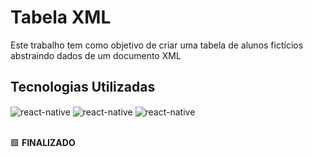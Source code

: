# Tabela XML

Este trabalho tem como objetivo de criar uma tabela de alunos fictícios abstraindo dados de um documento XML

## Tecnologias Utilizadas
<div style="display: inline_block">
  <img align="center" alt="react-native" src="https://img.shields.io/badge/JavaScript-F7DF1E?style=for-the-badge&logo=javascript&logoColor=black"/>
  <img align="center" alt="react-native" src="https://img.shields.io/badge/HTML5-E34F26?style=for-the-badge&logo=html5&logoColor=white"/>
  <img align="center" alt="react-native" src="https://img.shields.io/badge/CSS-239120?&style=for-the-badge&logo=css3&logoColor=white"/>
</div>

<br />

🟩 **FINALIZADO**
 

